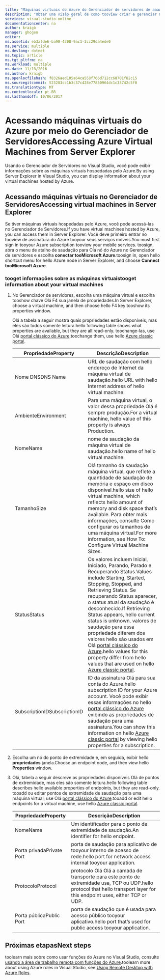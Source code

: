 ```yaml
---
title: "Máquinas virtuais do Azure do Gerenciador de servidores de aaaAccessing | Microsoft Docs"
description: "Obter uma visão geral de como tooview criar e gerenciar máquinas virtuais (VMs) do Azure no Gerenciador de servidores no Visual Studio."
services: visual-studio-online
documentationcenter: na
author: kraigb
manager: ghogen
editor: 
ms.assetid: eb3afde6-ba90-4308-9ac1-3cc29da4ede0
ms.service: multiple
ms.devlang: dotnet
ms.topic: article
ms.tgt_pltfrm: na
ms.workload: multiple
ms.date: 11/18/2016
ms.author: kraigb
ms.openlocfilehash: f8326aed105a64ca558f766d712cc68701f82c15
ms.sourcegitcommit: 523283cc1b3c37c428e77850964dc1c33742c5f0
ms.translationtype: MT
ms.contentlocale: pt-BR
ms.lasthandoff: 10/06/2017
---
```

# <a name="accessing-azure-virtual-machines-from-server-explorer"></a><span data-ttu-id="458f5-103">Acessando máquinas virtuais do Azure por meio do Gerenciador de Servidores</span><span class="sxs-lookup"><span data-stu-id="458f5-103">Accessing Azure Virtual Machines from Server Explorer</span></span>
<span data-ttu-id="458f5-104">Usando o Gerenciador de Servidores no Visual Studio, você pode exibir informações sobre as máquinas virtuais hospedadas pelo Azure.</span><span class="sxs-lookup"><span data-stu-id="458f5-104">By using Server Explorer in Visual Studio, you can display information about your virtual machines hosted by Azure.</span></span>

## <a name="accessing-virtual-machines-in-server-explorer"></a><span data-ttu-id="458f5-105">Acessando máquinas virtuais no Gerenciador de Servidores</span><span class="sxs-lookup"><span data-stu-id="458f5-105">Accessing virtual machines in Server Explorer</span></span>
<span data-ttu-id="458f5-106">Se tiver máquinas virtuais hospedadas pelo Azure, você pode acessá-las no Gerenciador de Servidores.</span><span class="sxs-lookup"><span data-stu-id="458f5-106">If you have virtual machines hosted by Azure, you can access them in Server Explorer.</span></span> <span data-ttu-id="458f5-107">Você deve primeiro entrar no tooview de assinatura do Azure tooyour seus serviços móveis.</span><span class="sxs-lookup"><span data-stu-id="458f5-107">You must first sign in tooyour Azure subscription tooview your mobile services.</span></span> <span data-ttu-id="458f5-108">toosign, abra o menu de atalho de saudação para Olá nó do Azure no Gerenciador de servidores e escolha **conectar tooMicrosoft Azure**.</span><span class="sxs-lookup"><span data-stu-id="458f5-108">toosign in, open hello shortcut menu for hello Azure node in Server Explorer, and choose **Connect tooMicrosoft Azure**.</span></span>

### <a name="tooget-information-about-your-virtual-machines"></a><span data-ttu-id="458f5-109">tooget informações sobre as máquinas virtuais</span><span class="sxs-lookup"><span data-stu-id="458f5-109">tooget information about your virtual machines</span></span>
1. <span data-ttu-id="458f5-110">No Gerenciador de servidores, escolha uma máquina virtual e escolha tooshow chave Olá F4 sua janela de propriedades.</span><span class="sxs-lookup"><span data-stu-id="458f5-110">In Server Explorer, choose a virtual machine, and then choose hello F4 key tooshow its properties window.</span></span>
   
    <span data-ttu-id="458f5-111">Olá a tabela a seguir mostra quais propriedades estão disponíveis, mas eles são todos somente leitura.</span><span class="sxs-lookup"><span data-stu-id="458f5-111">hello following table shows what properties are available, but they are all read-only.</span></span> <span data-ttu-id="458f5-112">toochange-las, use Olá [portal clássico do Azure](http://go.microsoft.com/fwlink/?LinkID=213885).</span><span class="sxs-lookup"><span data-stu-id="458f5-112">toochange them, use hello [Azure classic portal](http://go.microsoft.com/fwlink/?LinkID=213885).</span></span>
   
   | <span data-ttu-id="458f5-113">Propriedade</span><span class="sxs-lookup"><span data-stu-id="458f5-113">Property</span></span> | <span data-ttu-id="458f5-114">Descrição</span><span class="sxs-lookup"><span data-stu-id="458f5-114">Description</span></span> |
   | --- | --- |
   | <span data-ttu-id="458f5-115">Nome DNS</span><span class="sxs-lookup"><span data-stu-id="458f5-115">DNS Name</span></span> |<span data-ttu-id="458f5-116">URL de saudação com hello endereço de Internet da máquina virtual de saudação.</span><span class="sxs-lookup"><span data-stu-id="458f5-116">hello URL with hello Internet address of hello virtual machine.</span></span> |
   | <span data-ttu-id="458f5-117">Ambiente</span><span class="sxs-lookup"><span data-stu-id="458f5-117">Environment</span></span> |<span data-ttu-id="458f5-118">Para uma máquina virtual, o valor dessa propriedade Olá é sempre produção.</span><span class="sxs-lookup"><span data-stu-id="458f5-118">For a virtual machine, hello value of this property is always Production.</span></span> |
   | <span data-ttu-id="458f5-119">Nome</span><span class="sxs-lookup"><span data-stu-id="458f5-119">Name</span></span> |<span data-ttu-id="458f5-120">nome de saudação da máquina virtual de saudação.</span><span class="sxs-lookup"><span data-stu-id="458f5-120">hello name of hello virtual machine.</span></span> |
   | <span data-ttu-id="458f5-121">Tamanho</span><span class="sxs-lookup"><span data-stu-id="458f5-121">Size</span></span> |<span data-ttu-id="458f5-122">Olá tamanho da saudação máquina virtual, que reflete a quantidade de saudação de memória e espaço em disco disponível.</span><span class="sxs-lookup"><span data-stu-id="458f5-122">hello size of hello virtual machine, which reflects hello amount of memory and disk space that’s available.</span></span> <span data-ttu-id="458f5-123">Para obter mais informações, consulte Como configurar os tamanhos de uma máquina virtual.</span><span class="sxs-lookup"><span data-stu-id="458f5-123">For more information, see How To: Configure Virtual Machine Sizes.</span></span> |
   | <span data-ttu-id="458f5-124">Status</span><span class="sxs-lookup"><span data-stu-id="458f5-124">Status</span></span> |<span data-ttu-id="458f5-125">Os valores incluem Inicial, Iniciado, Parando, Parado e Recuperando Status.</span><span class="sxs-lookup"><span data-stu-id="458f5-125">Values include Starting, Started, Stopping, Stopped, and Retrieving Status.</span></span> <span data-ttu-id="458f5-126">Se recuperando Status aparecer, o status atual da saudação é desconhecido.</span><span class="sxs-lookup"><span data-stu-id="458f5-126">If Retrieving Status appears, hello current status is unknown.</span></span> <span data-ttu-id="458f5-127">valores de saudação para essa propriedade diferem dos valores hello são usados em Olá [portal clássico do Azure](http://go.microsoft.com/fwlink/?LinkID=213885).</span><span class="sxs-lookup"><span data-stu-id="458f5-127">hello values for this property differ from hello values that are used on hello [Azure classic portal](http://go.microsoft.com/fwlink/?LinkID=213885).</span></span> |
   | <span data-ttu-id="458f5-128">SubscriptionID</span><span class="sxs-lookup"><span data-stu-id="458f5-128">SubscriptionID</span></span> |<span data-ttu-id="458f5-129">ID da assinatura Olá para sua conta do Azure.</span><span class="sxs-lookup"><span data-stu-id="458f5-129">hello subscription ID for your Azure account.</span></span> <span data-ttu-id="458f5-130">Você pode exibir essas informações no hello [portal clássico do Azure](http://go.microsoft.com/fwlink/?LinkID=213885) exibindo as propriedades de saudação para uma assinatura.</span><span class="sxs-lookup"><span data-stu-id="458f5-130">You can show this information on hello [Azure classic portal](http://go.microsoft.com/fwlink/?LinkID=213885) by viewing hello properties for a subscription.</span></span> |
2. <span data-ttu-id="458f5-131">Escolha um nó do ponto de extremidade e, em seguida, exibir hello **propriedades** janela.</span><span class="sxs-lookup"><span data-stu-id="458f5-131">Choose an endpoint node, and then view hello **Properties** window.</span></span>
3. <span data-ttu-id="458f5-132">Olá, tabela a seguir descreve as propriedades disponíveis Olá de pontos de extremidade, mas eles são somente leitura.</span><span class="sxs-lookup"><span data-stu-id="458f5-132">hello following table describes hello available properties of endpoints, but they are read-only.</span></span> <span data-ttu-id="458f5-133">tooadd ou editar pontos de extremidade de saudação para uma máquina virtual, use Olá [portal clássico do Azure](http://go.microsoft.com/fwlink/?LinkID=213885).</span><span class="sxs-lookup"><span data-stu-id="458f5-133">tooadd or edit hello endpoints for a virtual machine, use hello [Azure classic portal](http://go.microsoft.com/fwlink/?LinkID=213885).</span></span> 
   
   | <span data-ttu-id="458f5-134">Propriedade</span><span class="sxs-lookup"><span data-stu-id="458f5-134">Property</span></span> | <span data-ttu-id="458f5-135">Descrição</span><span class="sxs-lookup"><span data-stu-id="458f5-135">Description</span></span> |
   | --- | --- |
   | <span data-ttu-id="458f5-136">Nome</span><span class="sxs-lookup"><span data-stu-id="458f5-136">Name</span></span> |<span data-ttu-id="458f5-137">Um identificador para o ponto de extremidade de saudação.</span><span class="sxs-lookup"><span data-stu-id="458f5-137">An identifier for hello endpoint.</span></span> |
   | <span data-ttu-id="458f5-138">Porta privada</span><span class="sxs-lookup"><span data-stu-id="458f5-138">Private Port</span></span> |<span data-ttu-id="458f5-139">porta de saudação para aplicativo de tooyour interno de acesso de rede.</span><span class="sxs-lookup"><span data-stu-id="458f5-139">hello port for network access internal tooyour application.</span></span> |
   | <span data-ttu-id="458f5-140">Protocolo</span><span class="sxs-lookup"><span data-stu-id="458f5-140">Protocol</span></span> |<span data-ttu-id="458f5-141">protocolo Olá Olá a camada de transporte para este ponto de extremidade usa, TCP ou UDP.</span><span class="sxs-lookup"><span data-stu-id="458f5-141">hello protocol that hello transport layer for this endpoint uses, either TCP or UDP.</span></span> |
   | <span data-ttu-id="458f5-142">Porta pública</span><span class="sxs-lookup"><span data-stu-id="458f5-142">Public Port</span></span> |<span data-ttu-id="458f5-143">porta de saudação que é usada para acesso público tooyour aplicativo.</span><span class="sxs-lookup"><span data-stu-id="458f5-143">hello port that’s used for public access tooyour application.</span></span> |

## <a name="next-steps"></a><span data-ttu-id="458f5-144">Próximas etapas</span><span class="sxs-lookup"><span data-stu-id="458f5-144">Next steps</span></span>
<span data-ttu-id="458f5-145">toolearn mais sobre como usar funções do Azure no Visual Studio, consulte [usando a área de trabalho remota com funções do Azure](vs-azure-tools-remote-desktop-roles.md).</span><span class="sxs-lookup"><span data-stu-id="458f5-145">toolearn more about using Azure roles in Visual Studio, see [Using Remote Desktop with Azure Roles](vs-azure-tools-remote-desktop-roles.md).</span></span>

